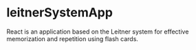 # leitnerSystemApp
React is an application based on the Leitner system for effective memorization and repetition using flash cards.
